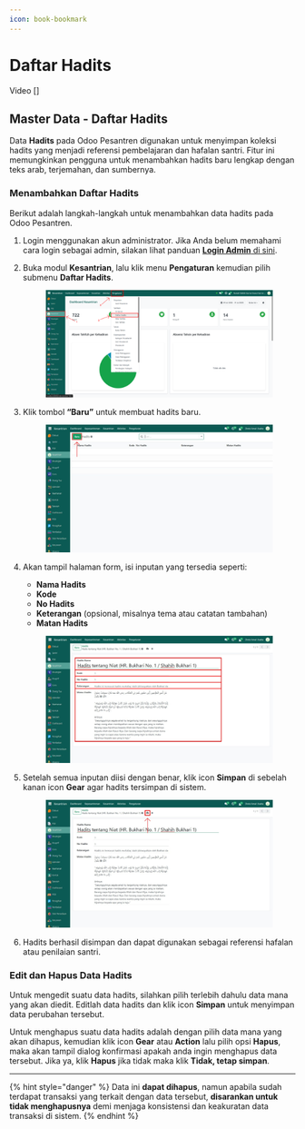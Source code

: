 ```yaml
---
icon: book-bookmark
---
```


# Daftar Hadits

Video \[]

## Master Data - Daftar Hadits

Data **Hadits** pada Odoo Pesantren digunakan untuk menyimpan koleksi hadits yang menjadi referensi pembelajaran dan hafalan santri. Fitur ini memungkinkan pengguna untuk menambahkan hadits baru lengkap dengan teks arab, terjemahan, dan sumbernya.

### Menambahkan Daftar Hadits

Berikut adalah langkah-langkah untuk menambahkan data hadits pada Odoo Pesantren.

1. Login menggunakan akun administrator. Jika Anda belum memahami cara login sebagai admin, silakan lihat panduan [**Login Admin** di sini](../../../panduan-login/login-admin.md).
2.  Buka modul **Kesantrian**, lalu klik menu **Pengaturan** kemudian pilih submenu **Daftar Hadits**.

    <figure><img src="../../../.gitbook/assets/images-141.png" alt=""><figcaption></figcaption></figure>


3.  Klik tombol **“Baru”** untuk membuat hadits baru.

    <figure><img src="../../../.gitbook/assets/images-142 (1).jpg" alt=""><figcaption></figcaption></figure>


4.  Akan tampil halaman form, isi inputan yang tersedia seperti:

    * **Nama Hadits**
    * **Kode**
    * **No Hadits**
    * **Keterangan** (opsional, misalnya tema atau catatan tambahan)
    * **Matan Hadits**

    <figure><img src="../../../.gitbook/assets/images-143.jpg" alt=""><figcaption></figcaption></figure>


5.  Setelah semua inputan diisi dengan benar, klik icon **Simpan** di sebelah kanan icon **Gear** agar hadits tersimpan di sistem.

    <figure><img src="../../../.gitbook/assets/images-144.jpg" alt=""><figcaption></figcaption></figure>


6. Hadits berhasil disimpan dan dapat digunakan sebagai referensi hafalan atau penilaian santri.

### Edit dan Hapus Data Hadits

Untuk mengedit suatu data hadits, silahkan pilih terlebih dahulu data mana yang akan diedit. Editlah data hadits dan klik icon **Simpan** untuk menyimpan data perubahan tersebut.

Untuk menghapus suatu data hadits adalah dengan pilih data mana yang akan dihapus, kemudian klik icon **Gear** atau **Action** lalu pilih opsi **Hapus**, maka akan tampil dialog konfirmasi apakah anda ingin menghapus data tersebut. Jika ya, klik **Hapus** jika tidak maka klik **Tidak, tetap simpan**.

***

{% hint style="danger" %}
Data ini **dapat dihapus**, namun apabila sudah terdapat transaksi yang terkait dengan data tersebut, **disarankan untuk tidak menghapusnya** demi menjaga konsistensi dan keakuratan data transaksi di sistem.
{% endhint %}
